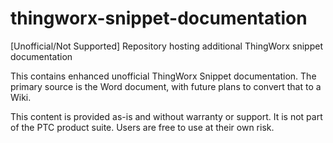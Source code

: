 # thingworx-snippet-documentation
[Unofficial/Not Supported] Repository hosting additional ThingWorx snippet documentation

This contains enhanced unofficial ThingWorx Snippet documentation.
The primary source is the Word document, with future plans to convert that to a Wiki.

This content is provided as-is and without warranty or support. It is not part of the PTC product suite. Users are free to use at their own risk.
